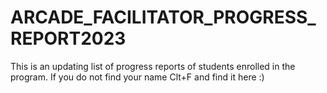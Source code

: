 # ARCADE_FACILITATOR_PROGRESS_REPORT2023

This is an updating list of progress reports of students enrolled in the program. If you do not find your name Clt+F and find it here :) 
